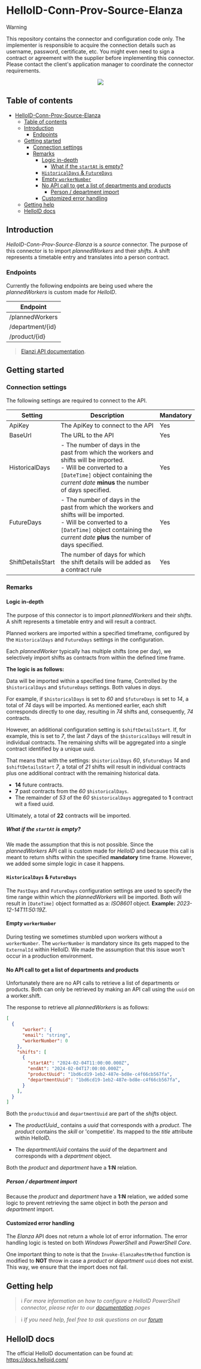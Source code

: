 
# HelloID-Conn-Prov-Source-Elanza


> [!WARNING]
> This repository contains the connector and configuration code only. The implementer is responsible to acquire the connection details such as username, password, certificate, etc. You might even need to sign a contract or agreement with the supplier before implementing this connector. Please contact the client's application manager to coordinate the connector requirements. 

<p align="center">
  <img src="https://elanza.nl/images/landing/logo-white.svg">
</p>

## Table of contents

- [HelloID-Conn-Prov-Source-Elanza](#helloid-conn-prov-source-elanza)
  - [Table of contents](#table-of-contents)
  - [Introduction](#introduction)
    - [Endpoints](#endpoints)
  - [Getting started](#getting-started)
    - [Connection settings](#connection-settings)
    - [Remarks](#remarks)
      - [Logic in-depth](#logic-in-depth)
        - [What if the `startAt` is empty?](#what-if-the-startat-is-empty)
      - [`HistoricalDays` \& `FutureDays`](#historicaldays--futuredays)
      - [Empty `workerNumber`](#empty-workernumber)
      - [No API call to get a list of departments and products](#no-api-call-to-get-a-list-of-departments-and-products)
        - [Person / department import](#person--department-import)
      - [Customized error handling](#customized-error-handling)
  - [Getting help](#getting-help)
  - [HelloID docs](#helloid-docs)


## Introduction

_HelloID-Conn-Prov-Source-Elanza_ is a _source_ connector. The purpose of this connector is to import _plannedWorkers_ and their _shifts_. A shift represents a timetable entry and translates into a person contract.

### Endpoints

Currently the following endpoints are being used where the _plannedWorkers_ is custom made for _HelloID_.

| Endpoint         |
| ---------------- |
| /plannedWorkers  |
| /department/{id} |
| /product/{id}    |

>  [Elanzi API documentation](https://app.elanza.nl/rest-api/v1/documentation).

## Getting started

### Connection settings

The following settings are required to connect to the API.

| Setting    | Description                                                                            | Mandatory |
| ---------- | -------------------------------------------------------------------------------------- | --------- |
| ApiKey     | The ApiKey to connect to the API                                                       | Yes       |
| BaseUrl    | The URL to the API                                                                     | Yes       |
| HistoricalDays | - The number of days in the past from which the workers and shifts will be imported.<br> - Will be converted to a `[DateTime]` object containing the _current date_ __minus__ the number of days specified. | Yes       |
| FutureDays | - The number of days in the past from which the workers and shifts will be imported.<br> - Will be converted to a `[DateTime]` object containing the _current date_ __plus__ the number of days specified. | Yes       |
| ShiftDetailsStart | The number of days for which the shift details will be added as a contract rule | Yes       |

### Remarks

#### Logic in-depth

The purpose of this connector is to import _plannedWorkers_ and their _shifts_. A shift represents a timetable entry and will result a contract.

Planned workers are imported within a specified timeframe, configured by the `HistoricalDays` and `FutureDays` settings in the configuration.

Each _plannedWorker_ typically has multiple shifts (one per day), we selectively import shifts as contracts from within the defined time frame.

__The logic is as follows:__

Data will be imported within a specified time frame, Controlled by the `$historicalDays` and `$futureDays` settings. Both values in _days_.

For example, if `$historicalDays` is set to _60_ and `$futureDays` is set to _14_, a total of _74_ days will be imported.
As mentioned earlier, each shift corresponds directly to one day, resulting in _74_ shifts and, consequently, _74_ contracts.

However, an additional configuration setting is `$shiftDetailsStart`.
If, for example, this is set to _7_, the last _7_ days of the `$historicalDays` will result in individual contracts.
The remaining shifts will be aggregated into a single contract identified by a unique uuid.

That means that with the settings: `$historicalDays` _60_, `$futureDays` _14_ and `$shiftDetailsStart` _7_, a total of _21_ shifts will result in individual contracts plus one additional contract with the remaining historical data.

- __14__ future contracts.
- __7__ past contracts from the _60_ `$historicalDays`.
- The remainder of _53_ of the _60_ `$historicalDays` aggregated to __1__ contract wit a fixed uuid.

Ultimately, a total of __22__ contracts will be imported.

##### What if the `startAt` is empty?

We made the assumption that this is not possible. Since the _plannedWorkers_ API call is custom made for _HelloID_ and because this call is meant to return shifts within the specified __mandatory__ time frame. However, we added some simple logic in case it happens.

#### `HistoricalDays` & `FutureDays`

The `PastDays` and `FutureDays` configuration settings are used to specify the time range within which the _plannedWorkers_ will be imported. Both will result in `[DateTime]` object formatted as a: _ISO8601_ object. __Example:__ _2023-12-14T11:50:19Z_.

#### Empty `workerNumber`

During testing we sometimes stumbled upon workers without a `workerNumber`. The `workerNumber` is mandatory since its gets mapped to the `ExternalId` within HelloID. We made the assumption that this issue won't occur in a production environment.

#### No API call to get a list of departments and products

Unfortunately there are no API calls to retrieve a list of departments or products. Both can only be retrieved by making an API call using the `uuid` on a worker.shift.

The response to retrieve all _plannedWorkers_ is as follows:

```JSON
[
  {
      "worker": {
      "email": "string",
      "workerNumber": 0
    },
    "shifts": [
      {
        "startAt": "2024-02-04T11:00:00.000Z",
        "endAt": "2024-02-04T17:00:00.000Z",
        "productUuid": "1bd6cd19-1eb2-487e-bd8e-c4f66cb567fa",
        "departmentUuid": "1bd6cd19-1eb2-487e-bd8e-c4f66cb567fa",
      }
    ],
  }
]
```

Both the `productUuid` and `departmentUuid` are part of the _shifts_ object.

- The _productUuid__ contains a _uuid_ that corresponds with a _product_. The _product_ contains the _skill_ or 'competitie'. 
  Its mapped to the _title_ attribute within HelloID.

- The _departmentUuid_ contains the _uuid_ of the department and corresponds with a _department_ object.
  
Both the _product_ and _department_ have a __1:N__ relation.

##### Person / department import

Because the _product_ and _department_ have a __1:N__ relation, we added some logic to prevent retrieving the same object in both the _person_ and _department_ import.

#### Customized error handling

The _Elanza_ API does not return a whole lot of error information. The error handling logic is tested on both _Windows PowerShell_ and _PowerShell Core_.

One important thing to note is that the `Invoke-ElanzaRestMethod` function is modified to __NOT__ throw in case a _product_ or _department_ `uuid` does not exist. This way, we ensure that the import does not fail.

## Getting help

> ℹ️ _For more information on how to configure a HelloID PowerShell connector, please refer to our [documentation](https://docs.helloid.com/hc/en-us/articles/360012557600-Configure-a-custom-PowerShell-source-system) pages_

> ℹ️ _If you need help, feel free to ask questions on our [forum](https://forum.helloid.com)_

## HelloID docs

The official HelloID documentation can be found at: https://docs.helloid.com/


